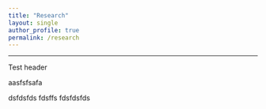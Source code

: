 ```yaml
---
title: "Research"
layout: single 
author_profile: true
permalink: /research
---
```

<hr>
Test header

aasfsfsafa

dsfdsfds
fdsffs
fdsfdsfds
